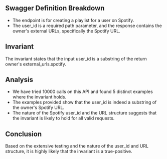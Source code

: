 ## Swagger Definition Breakdown
- The endpoint is for creating a playlist for a user on Spotify.
- The user_id is a required path parameter, and the response contains the owner's external URLs, specifically the Spotify URL.

## Invariant
The invariant states that the input user_id is a substring of the return owner's external_urls.spotify.

## Analysis
- We have tried 10000 calls on this API and found 5 distinct examples where the invariant holds.
- The examples provided show that the user_id is indeed a substring of the owner's Spotify URL.
- The nature of the Spotify user_id and the URL structure suggests that the invariant is likely to hold for all valid requests.

## Conclusion
Based on the extensive testing and the nature of the user_id and URL structure, it is highly likely that the invariant is a true-positive.
